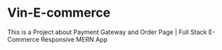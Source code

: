 # Vin-E-commerce
This is a Project about Payment Gateway and Order Page | Full Stack E-Commerce Responsive MERN App
